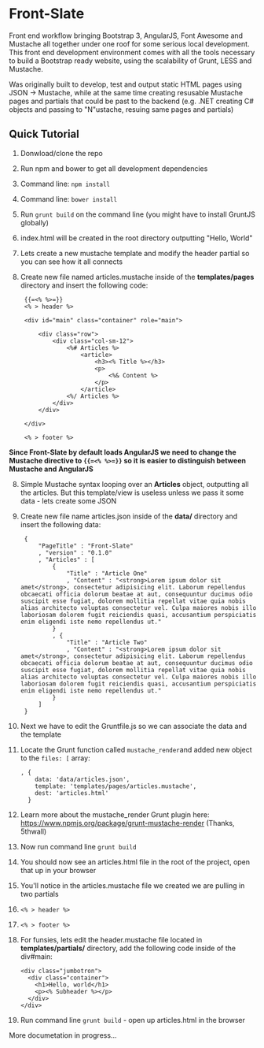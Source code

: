 Front-Slate
===========

Front end workflow bringing Bootstrap 3, AngularJS, Font Awesome and Mustache all together under one roof for some serious local development. This front end development environment comes with all the tools necessary to build a Bootstrap ready website, using the scalability of Grunt, LESS and Mustache.

Was originally built to develop, test and output static HTML pages using JSON -> Mustache, while at the same time creating resusable Mustache pages and partials that could be past to the backend (e.g. .NET creating C# objects and passing to "N"ustache, resuing same pages and partials) 

Quick Tutorial
--------------
1. Donwload/clone the repo
2. Run npm and bower to get all development dependencies
  1. Command line: `npm install`
  2. Command line: `bower install`
3. Run `grunt build` on the command line (you might have to install GruntJS globally)
4. index.html will be created in the root directory outputting "Hello, World"
5. Lets create a new mustache template and modify the header partial so you can see how it all connects
6. Create new file named articles.mustache inside of the **templates/pages** directory and insert the following code:

        {{=<% %>=}}
        <% > header %>
        
        <div id="main" class="container" role="main">
        	
        	<div class="row">
        		<div class="col-sm-12">
        			<%# Articles %>
        				<article>
        					<h3><% Title %></h3>
        					<p>
        						<%& Content %>
        					</p>
        				</article>
        			<%/ Articles %>		
        		</div>
        	</div>
        	
        </div>
        
        <% > footer %>

**Since Front-Slate by default loads AngularJS we need to change the Mustache directive to `{{=<% %>=}}` so it is easier to distinguish between Mustache and AngularJS**

8. Simple Mustache syntax looping over an **Articles** object, outputting all the articles. But this template/view is useless unless we pass it some data - lets create some JSON
9. Create new file name articles.json inside of the **data/** directory and insert the following data:
 
        {
        	"PageTitle" : "Front-Slate"
        	, "version" : "0.1.0"
        	, "Articles" : [
        		{
        			"Title" : "Article One"
        			, "Content" : "<strong>Lorem ipsum dolor sit amet</strong>, consectetur adipisicing elit. Laborum repellendus obcaecati officia dolorum beatae at aut, consequuntur ducimus odio suscipit esse fugiat, dolorem mollitia repellat vitae quia nobis alias architecto voluptas consectetur vel. Culpa maiores nobis illo laboriosam dolorem fugit reiciendis quasi, accusantium perspiciatis enim eligendi iste nemo repellendus ut."
        		}
        		, {
        			"Title" : "Article Two"
        			, "Content" : "<strong>Lorem ipsum dolor sit amet</strong>, consectetur adipisicing elit. Laborum repellendus obcaecati officia dolorum beatae at aut, consequuntur ducimus odio suscipit esse fugiat, dolorem mollitia repellat vitae quia nobis alias architecto voluptas consectetur vel. Culpa maiores nobis illo laboriosam dolorem fugit reiciendis quasi, accusantium perspiciatis enim eligendi iste nemo repellendus ut."
        		}
        	]
        }

10. Next we have to edit the Gruntfile.js so we can associate the data and the template 
11. Locate the Grunt function called `mustache_render`and added new object to the `files: [` array:

        , {
            data: 'data/articles.json',
            template: 'templates/pages/articles.mustache',
            dest: 'articles.html'
          }
          
12. Learn more about the mustache_render Grunt plugin here: https://www.npmjs.org/package/grunt-mustache-render (Thanks, 5thwall)
13. Now run command line `grunt build`
14. You should now see an articles.html file in the root of the project, open that up in your browser
15. You'll notice in the articles.mustache file we created we are pulling in two partials
  1. `<% > header %>`
  2. `<% > footer %>`
16. For funsies, lets edit the header.mustache file located in **templates/partials/** directory, add the following code inside of the div#main:

        <div class="jumbotron">
          <div class="container">
            <h1>Hello, world</h1>
            <p><% Subheader %></p>
          </div>
        </div>
      	
27. Run command line `grunt build` - open up articles.html in the browser


More documetation in progress...
